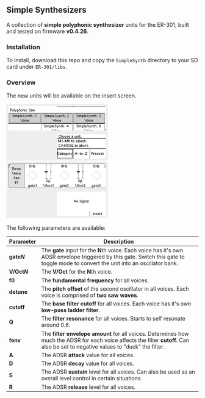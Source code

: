 ## Simple Synthesizers

A collection of **simple polyphonic synthesizer** units for the ER-301, built and tested on firmware **v0.4.26**.

### Installation
To install, download this repo and copy the `SimpleSynth` directory to your SD card under `ER-301/libs`.

### Overview

The new units will be available on the insert screen.

![](screenshots/SimpleSynthInsert.png)
![](screenshots/SimpleSynthLoaded.png)

The following parameters are available:

Parameter | Description
--------- | -----------
**gate*N*** | The **gate** input for the **N**th voice. Each voice has it's own ADSR envelope triggered by this gate. Switch this gate to toggle mode to convert the unit into an oscillator bank.
**V/Oct*N*** | The **V/Oct** for the **N**th voice.
**f0** | The **fundamental frequency** for all voices.
**detune** | The **pitch offset** of the second oscillator in all voices. Each voice is comprised of **two saw waves**.
**cutoff** | The **base filter cutoff** for all voices. Each voice has it's own **low-pass ladder filter**.
**Q** | The **filter resonance** for all voices. Starts to self resonate around 0.6.
**fenv** | The **filter envelope amount** for all voices. Determines how much the ADSR for each voice affects the filter **cutoff**. Can also be set to negative values to "duck" the filter.
**A** | The ADSR **attack** value for all voices.
**D** | The ADSR **decay** value for all voices.
**S** | The ADSR **sustain** level for all voices. Can also be used as an overall level control in certain situations.
**R** | The ADSR **release** level for all voices.
